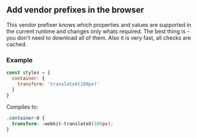 ## Add vendor prefixes in the browser

This vendor prefixer knows which properties and values are supported in the current runtime and changes only whats required. The best thing is - you don't need to download all of them. Also it is very fast, all checks are cached.

### Example

```javascript
const styles = {
  container: {
    transform: 'translateX(100px)'
  }
}
```

Compiles to:

```css
.container-0 {
  transform: -webkit-translateX(100px);
}
```
